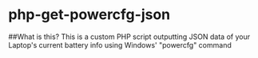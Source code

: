 # php-get-powercfg-json

##What is this?
This is a custom PHP script outputting JSON data of your Laptop's current battery info using Windows' "powercfg" command
